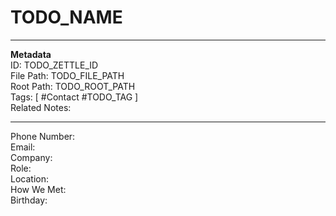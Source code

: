 # TODO_NAME
---
**Metadata**  
ID: TODO_ZETTLE_ID  
File Path: TODO_FILE_PATH  
Root Path: TODO_ROOT_PATH  
Tags: [ #Contact #TODO_TAG ]  
Related Notes:  

---

Phone Number:  
Email:  
Company:  
Role:  
Location:  
How We Met:  
Birthday:  

